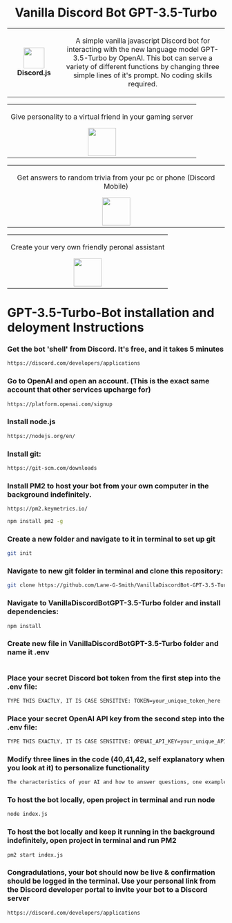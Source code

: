 <h1 align="center">Vanilla Discord Bot GPT-3.5-Turbo</h1>
<table align="center">
  <tr>
    <td align="center" height="108" width="108">
        <img     src="https://camo.githubusercontent.com/2993f7180d5cc3231060f66cfa1f0f65a1d09c0efd68d08d0190902ba9200d81/68747470733a2f2f7777772e7376677265706f2e636f6d2f73686f772f3335333635352f646973636f72642d69636f6e2e737667"
        width="48"
        height="48"
        />
        <br /><strong>Discord.js</strong>
    </td>
    <td align="center" height="108">
      <p align="center">A simple vanilla javascript Discord bot for interacting with the new language model GPT-3.5-Turbo by OpenAI. This bot can serve a variety of different functions by changing three simple lines of it's prompt. No coding skills required.
      </p>
     </td>
   </tr>
 </table>
<table align="center">
  <tr>
    <td align="center">
    <p align="center">Give personality to a virtual friend in your gaming server
      </p>
        <img src="https://photos.smugmug.com/photos/i-xqsr4H4/0/97083eec/X2/i-xqsr4H4-X2.png"
        height="65"
        />
      </td>
   </tr>
 </table>
 <table align="center">
  <tr>
    <td align="center">
    <p align="center">Get answers to random trivia from your pc or phone (Discord Mobile)
      </p>
        <img src="https://photos.smugmug.com/photos/i-525GmFg/0/066ec795/X2/i-525GmFg-X2.png"
        height="65"
        />
      </td>
   </tr>
 </table>
 <table align="center">
  <tr>
    <td align="center">
    <p align="center">Create your very own friendly peronal assistant
      </p>
        <img src="https://photos.smugmug.com/photos/i-JFd9zrQ/0/cbe369dc/X2/i-JFd9zrQ-X2.png"
        height="65"
        />
      </td>
   </tr>
 </table>

# GPT-3.5-Turbo-Bot installation and deloyment Instructions

### Get the bot 'shell' from Discord. It's free, and it takes 5 minutes
```sh
https://discord.com/developers/applications
```
### Go to OpenAI and open an account. (This is the exact same account that other services upcharge for)
```sh
https://platform.openai.com/signup
```
### Install node.js
```sh
https://nodejs.org/en/
```
### Install git:
```sh
https://git-scm.com/downloads
```
### Install PM2 to host your bot from your own computer in the background indefinitely. 
```sh
https://pm2.keymetrics.io/
```
```sh
npm install pm2 -g
```
### Create a new folder and navigate to it in terminal to set up git
```sh
git init
```
### Navigate to new git folder in terminal and clone this repository: 
```sh
git clone https://github.com/Lane-G-Smith/VanillaDiscordBot-GPT-3.5-Turbo.git
```
### Navigate to VanillaDiscordBotGPT-3.5-Turbo folder and install dependencies:
```sh
npm install
```
### Create new file in VanillaDiscordBotGPT-3.5-Turbo folder and name it .env
```sh
```
### Place your secret Discord bot token from the first step into the .env file:
```sh
TYPE THIS EXACTLY, IT IS CASE SENSITIVE: TOKEN=your_unique_token_here
```
### Place your secret OpenAI API key from the second step into the .env file:
```sh
TYPE THIS EXACTLY, IT IS CASE SENSITIVE: OPENAI_API_KEY=your_unique_API_key_here
```
### Modify three lines in the code (40,41,42, self explanatory when you look at it) to personalize functionality
```sh
The characteristics of your AI and how to answer questions, one example question, one example answer.
```
### To host the bot locally, open project in terminal and run node
```sh
node index.js
```
### To host the bot locally and keep it running in the background indefinitely, open project in terminal and run PM2
```sh
pm2 start index.js
```
### Congradulations, your bot should now be live & confirmation should be logged in the terminal. Use your personal link from the Discord developer portal to invite your bot to a Discord server
```sh
https://discord.com/developers/applications
```
